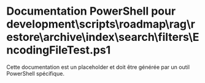 # Documentation PowerShell pour development\scripts\roadmap\rag\restore\archive\index\search\filters\EncodingFileTest.ps1

Cette documentation est un placeholder et doit être générée par un outil PowerShell spécifique.
